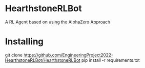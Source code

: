 # HearthstoneRLBot

A RL Agent based on using the AlphaZero Approach

# Installing

git clone https://github.com/EngineeringProject2022-HearthstoneRLBot/HearthstoneRLBot
pip install -r requirements.txt
